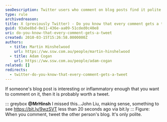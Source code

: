 ```yaml
---
seoDescription: Twitter users who comment on blog posts find it polite to tweet the original blogger's post, making sense and worth sharing.
type: rule
archivedreason:
title: X (previously Twitter) - Do you know that every comment gets a tweet?
guid: 93abe8bd-0e11-436e-aa09-51cded0c40e8
uri: do-you-know-that-every-comment-gets-a-tweet
created: 2010-03-15T15:26:58.0000000Z
authors:
  - title: Martin Hinshelwood
    url: https://ww.ssw.com.au/people/martin-hinshelwood
  - title: Adam Cogan
    url: https://ww.ssw.com.au/people/adam-cogan
related: []
redirects:
  - twitter-do-you-know-that-every-comment-gets-a-tweet
---
```


If someone's blog post is interesting or inflammatory enough that you want to comment on it, then it is probably worth a tweet.

<!--endintro-->

::: greybox
**@MrHinsh** I missed this...John Liu, making sense, something to see <https://bit.ly/9wzSVT>
less than 20 seconds ago via bit.ly
:::
Figure: When you comment, tweet the other person's blog. It's only polite.
